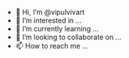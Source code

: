 - 👋 Hi, I’m @vipulvivart
- 👀 I’m interested in ...
- 🌱 I’m currently learning ...
- 💞️ I’m looking to collaborate on ...
- 📫 How to reach me ...

<!---
vipulvivart/vipulvivart is a ✨ special ✨ repository because its `README.md` (this file) appears on your GitHub profile.
You can click the Preview link to take a look at your changes.
--->
